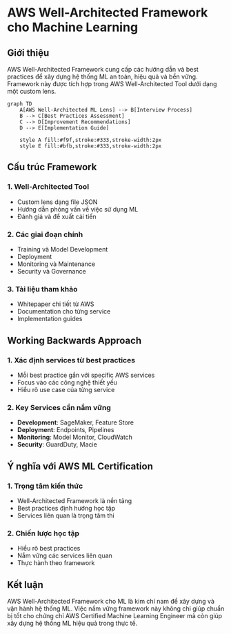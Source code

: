 # AWS Well-Architected Framework cho Machine Learning

## Giới thiệu
AWS Well-Architected Framework cung cấp các hướng dẫn và best practices để xây dựng hệ thống ML an toàn, hiệu quả và bền vững. Framework này được tích hợp trong AWS Well-Architected Tool dưới dạng một custom lens.

```mermaid
graph TD
    A[AWS Well-Architected ML Lens] --> B[Interview Process]
    B --> C[Best Practices Assessment]
    C --> D[Improvement Recommendations]
    D --> E[Implementation Guide]
    
    style A fill:#f9f,stroke:#333,stroke-width:2px
    style E fill:#bfb,stroke:#333,stroke-width:2px
```

## Cấu trúc Framework

### 1. Well-Architected Tool
- Custom lens dạng file JSON
- Hướng dẫn phỏng vấn về việc sử dụng ML
- Đánh giá và đề xuất cải tiến

### 2. Các giai đoạn chính
- Training và Model Development
- Deployment
- Monitoring và Maintenance
- Security và Governance

### 3. Tài liệu tham khảo
- Whitepaper chi tiết từ AWS
- Documentation cho từng service
- Implementation guides

## Working Backwards Approach

### 1. Xác định services từ best practices
- Mỗi best practice gắn với specific AWS services
- Focus vào các công nghệ thiết yếu
- Hiểu rõ use case của từng service

### 2. Key Services cần nắm vững
- **Development**: SageMaker, Feature Store
- **Deployment**: Endpoints, Pipelines
- **Monitoring**: Model Monitor, CloudWatch
- **Security**: GuardDuty, Macie

## Ý nghĩa với AWS ML Certification

### 1. Trọng tâm kiến thức
- Well-Architected Framework là nền tảng
- Best practices định hướng học tập
- Services liên quan là trọng tâm thi

### 2. Chiến lược học tập
- Hiểu rõ best practices
- Nắm vững các services liên quan
- Thực hành theo framework

## Kết luận
AWS Well-Architected Framework cho ML là kim chỉ nam để xây dựng và vận hành hệ thống ML. Việc nắm vững framework này không chỉ giúp chuẩn bị tốt cho chứng chỉ AWS Certified Machine Learning Engineer mà còn giúp xây dựng hệ thống ML hiệu quả trong thực tế.